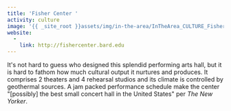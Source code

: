 ```yaml
---
title: 'Fisher Center '
activity: culture
image: '{{ _site_root }}assets/img/in-the-area/InTheArea_CULTURE_Fisher.jpg'
website:
  - 
    link: http://fishercenter.bard.edu
---
```

<p>It's not hard to guess who designed this splendid performing arts hall, but it is hard to fathom how much cultural output&nbsp;it nurtures and produces. It comprises&nbsp;2 theaters and 4 rehearsal studios and its climate is controlled&nbsp;by geothermal sources. A jam packed performance schedule&nbsp;make the center "[possibly] the best small concert hall in the United States" per<em> The&nbsp;New Yorker</em>.&nbsp;</p>